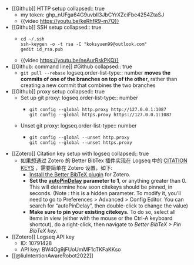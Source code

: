 - [[Github]] HTTP setup
  collapsed:: true
	- my token: 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
	- {{video https://youtu.be/keRhfR9-m7Q}}
- [[Github]] SSH setup
  collapsed:: true
	- ```
	  cd ~/.ssh
	  ssh-keygen -o -t rsa -C "koksyuen99@outlook.com"
	  gedit id_rsa.pub
	  ```
	- {{video https://youtu.be/neAurRskPKQ}}
- [[Github: command line]] #Github
  collapsed:: true
	- `git pull --rebase`
	  logseq.order-list-type:: number
	  **moves the commits of one of the branches on top of the other**, rather than creating a new commit that combines the two branches
- [[Github]] proxy setup
  collapsed:: true
	- Set up git proxy:
	  logseq.order-list-type:: number
		- ```
		  git config --global http.proxy http://127.0.0.1:1087
		  git config --global https.proxy https://127.0.0.1:1087
		  ```
	- Unset git proxy:
	  logseq.order-list-type:: number
		- ```
		  git config --global --unset http.proxy
		  git config --global --unset https.proxy
		  ```
- [[Zotero]] Citation key setup with logseq
  collapsed:: true
	- 如果想通过 Zotero 的 Better BibTex 插件实现在 Logseq 中的 [CITATION KEYS](https://retorque.re/zotero-better-bibtex/citing/) ，需要简单在 Zotero 设置，如下:
		- [Install the Better BibTeX plugin](https://retorque.re/zotero-better-bibtex/installation/) for Zotero.
		- **Set the** [**autoPinDelay**](https://retorque.re/zotero-better-bibtex/installation/preferences/hidden-preferences/#autopindelay) **parameter to 1**, or anything greater than 0. This will determine how soon citekeys should be pinned, in seconds. (Note : this is a hidden parameter. To modify it, you’ll need to go to Preferences > Advanced > Config Editor. You can search for “autoPinDelay”, then double-click to change the value)
		- **Make sure to pin your existing citekeys.** To do so, select all items in view (either with the mouse or the Ctrl-A keyboard shortcut), do a right-click, then navigate to *Better BibTeX > Pin BibTeX key*.
- [[Zotero]] Logseq API key
	- ID: 10791428
	- API key: BW4Og9jFUoUmMF1cTKFaKKso
- [[@liuIntentionAwareRobot2022]]